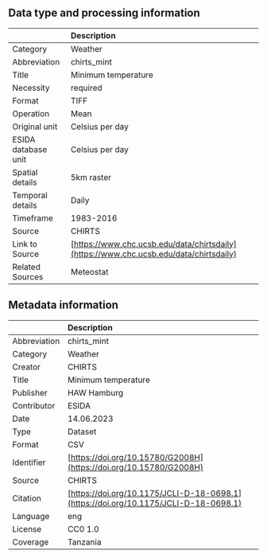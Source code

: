 ## Data type and processing information 

|                     | Description                                                                            |
|:--------------------|:---------------------------------------------------------------------------------------|
| Category            | Weather                                                                                |
| Abbreviation        | chirts_mint                                                                            |
| Title               | Minimum temperature                                                                    |
| Necessity           | required                                                                               |
| Format              | TIFF                                                                                   |
| Operation           | Mean                                                                                   |
| Original unit       | Celsius per day                                                                        |
| ESIDA database unit | Celsius per day                                                                        |
| Spatial details     | 5km raster                                                                             |
| Temporal details    | Daily                                                                                  |
| Timeframe           | 1983-2016                                                                              |
| Source              | CHIRTS                                                                                 |
| Link to Source      | [https://www.chc.ucsb.edu/data/chirtsdaily](https://www.chc.ucsb.edu/data/chirtsdaily) |
| Related Sources     | Meteostat                                                                              |

## Metadata information 

|              | Description                                                                          |
|:-------------|:-------------------------------------------------------------------------------------|
| Abbreviation | chirts_mint                                                                          |
| Category     | Weather                                                                              |
| Creator      | CHIRTS                                                                               |
| Title        | Minimum temperature                                                                  |
| Publisher    | HAW Hamburg                                                                          |
| Contributor  | ESIDA                                                                                |
| Date         | 14.06.2023                                                                           |
| Type         | Dataset                                                                              |
| Format       | CSV                                                                                  |
| Identifier   | [https://doi.org/10.15780/G2008H](https://doi.org/10.15780/G2008H)                   |
| Source       | CHIRTS                                                                               |
| Citation     | [https://doi.org/10.1175/JCLI-D-18-0698.1](https://doi.org/10.1175/JCLI-D-18-0698.1) |
| Language     | eng                                                                                  |
| License      | CC0 1.0                                                                              |
| Coverage     | Tanzania                                                                             |